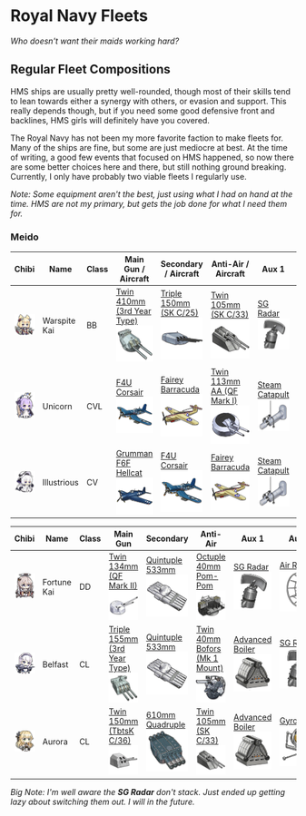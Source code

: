 # Royal Navy Fleets
*Who doesn't want their maids working hard?*

## Regular Fleet Compositions
HMS ships are usually pretty well-rounded, though most of their skills tend to lean towards either a synergy with others, or evasion and support. This really depends though, but if you need some good defensive front and backlines, HMS girls will definitely have you covered.

The Royal Navy has not been my more favorite faction to make fleets for. Many of the ships are fine, but some are just mediocre at best. At the time of writing, a good few events that focused on HMS happened, so now there are some better choices here and there, but still nothing ground breaking. Currently, I only have probably two viable fleets I regularly use.

*Note: Some equipment aren't the best, just using what I had on hand at the time. HMS are not my primary, but gets the job done for what I need them for.*

### Meido
| Chibi | Name | Class | Main Gun / Aircraft | Secondary / Aircraft | Anti-Air / Aircraft | Aux 1 | Aux 2
| --- | --- | --- | --- | --- | --- | --- | --- |
| ![Warspite Kai](/imgs/HMS/WarspiteKaiChibi.png) | Warspite Kai | BB | [Twin 410mm (3rd Year Type)][Twin 410mm 3rd]<br />![Twin 410mm 3rd](/imgs/Equip/Guns/410mm_twin_3rd.png) | [Triple 150mm (SK C/25)][Triple 150mm SKC25]<br />![Triple 150mm](/imgs/Equip/Guns/150mm_triple_skc25.png) | [Twin 105mm (SK C/33)][Twin 105mm AA]<br />![105mm Twin SK C](/imgs/Equip/AntiAir/105mm_twin_skc_sr.png) | [SG Radar][SG Radar]<br />![SG Radar](/imgs/Equip/Auxillary/sg_radar.png) | [Fire Control Radar][Fire Control Radar]<br />![Fire Control Radar](/imgs/Equip/Auxillary/fire_control_radar.png) |
| ![Unicorn](/imgs/HMS/UnicornChibi.png) | Unicorn | CVL | [F4U Corsair][F4U]<br />![F4U Corsair](/imgs/Equip/Aircraft/Fighters/f4u_corsair_elite.png) | [Fairey Barracuda][Barracuda]<br />![Barracuda](/imgs/Equip/Aircraft/Torp/barracuda_sr.png) | [Twin 113mm AA (QF Mark I)][Twin 113mm AA]<br />![Twin 113mm AA](/imgs/Equip/AntiAir/113mm_twin_qf_sr.png) | [Steam Catapult][Catapult]<br />![Steam Catapult](/imgs/Equip/Auxillary/steam_catapult_sr.png) | [Steam Catapult][Catapult]<br />![Steam Catapult](/imgs/Equip/Auxillary/steam_catapult_sr.png) |
| ![Illustrious](/imgs/HMS/IllustriousChibi.png) | Illustrious | CV | [Grumman F6F Hellcat][F6F]<br />![F6F Hellcat](/imgs/Equip/Aircraft/Fighters/f6f_hellcat.png) | [F4U Corsair][F4U]<br />![F4U Corsair](/imgs/Equip/Aircraft/Fighters/f4u_corsair_elite.png) | [Fairey Barracuda][Barracuda]<br />![Barracuda](/imgs/Equip/Aircraft/Torp/barracuda_sr.png) | [Steam Catapult][Catapult]<br />![Steam Catapult](/imgs/Equip/Auxillary/steam_catapult_sr.png) | [Steam Catapult][Catapult]<br />![Steam Catapult](/imgs/Equip/Auxillary/steam_catapult_sr.png) |

| Chibi | Name | Class | Main Gun | Secondary | Anti-Air | Aux 1 | Aux 2
| --- | --- | --- | --- | --- | --- | --- | --- |
| ![Fortune Kai](/imgs/HMS/FortuneKaiChibi.png) | Fortune Kai | DD | [Twin 134mm (QF Mark II)][Twin 134mm QF]<br />![Twin 134mm QF](/imgs/Equip/Guns/134mm_twin_qf.png) | [Quintuple 533mm][533mm Quint]<br />![533mm Quintuple](/imgs/Equip/Torps/533mm_quint_torp_sr.png) | [Octuple 40mm Pom-Pom][40mm Pom-Pom]<br />![40mm Pom-Pom](/imgs/Equip/AntiAir/40mm_octuple_pom_sr.png) | [SG Radar][SG Radar]<br />![SG Radar](/imgs/Equip/Auxillary/sg_radar.png) | [Air Radar][Air Radar]<br />![Air Radar](/imgs/Equip/Auxillary/air_radar_elite.png) |
| ![Belfast](/imgs/HMS/BelfastChibi.png) | Belfast | CL | [Triple 155mm (3rd Year Type)][Triple 155mm]<br />![Triple 155mm](/imgs/Equip/Guns/155mm_triple_sr.png) | [Quintuple 533mm][533mm Quint]<br />![533mm Quintuple](/imgs/Equip/Torps/533mm_quint_torp_sr.png) | [Twin 40mm Bofors (Mk 1 Mount)][Twin 40mm Bofors]<br />![Twin 40mm Bofors](/imgs/Equip/AntiAir/40mm_twin_bofors_mk1.png) | [Advanced Boiler][Advanced Boiler]<br />![Advanced Boiler](/imgs/Equip/Auxillary/advanced_boiler_elite.png) | [SG Radar][SG Radar]<br />![SG Radar](/imgs/Equip/Auxillary/sg_radar.png) |
| ![Aurora](/imgs/HMS/AuroraChibi.png) | Aurora | CL | [Twin 150mm (TbtsK C/36)][Twin 150mm Tabasco]<br />![Twin 150mm](/imgs/Equip/Guns/150mm_twin_tbtsk.png) | [610mm Quadruple][610mm Quad]<br />![610mm Quad](/imgs/Equip/Torps/610mm_quad_torp_sr.png) | [Twin 105mm (SK C/33)][Twin 105mm AA]<br />![105mm Twin SK C](/imgs/Equip/AntiAir/105mm_twin_skc_sr.png) | [Advanced Boiler][Advanced Boiler]<br />![Advanced Boiler](/imgs/Equip/Auxillary/advanced_boiler_elite.png) | [Gyroscope][Gyroscope]<br />![Gyroscope](/imgs/Equip/Auxillary/gyroscope.png) |

*Big Note: I'm well aware the **SG Radar** don't stack. Just ended up getting lazy about switching them out. I will in the future.*


[533mm Quint]: https://azurlane.koumakan.jp/533mm_Quintuple_Torpedo_Mount#Type_3
[Triple 155mm]: https://azurlane.koumakan.jp/Triple_155mm_(3rd_Year_Type)#Type_3
[Twin 40mm Bofors]: https://azurlane.koumakan.jp/Twin_40mm_Bofors_(Mk_1_Mount)#Type_3
[Advanced Boiler]: https://azurlane.koumakan.jp/Improved_Boiler#Type_3
[SG Radar]: https://azurlane.koumakan.jp/SG_Radar#Type_3
[F4U]: https://azurlane.koumakan.jp/Vought_F4U_Corsair#Type_3
[Barracuda]: https://azurlane.koumakan.jp/Fairey_Barracuda#Type_3
[Twin 113mm AA]: https://azurlane.koumakan.jp/Twin_113mm_AA_(QF_Mark_I)#Type_3
[Catapult]: https://azurlane.koumakan.jp/Steam_Catapult#Type_3
[Twin 134mm QF]: https://azurlane.koumakan.jp/Twin_134mm_(QF_Mark_II)#Type_3
[40mm Pom-Pom]: https://azurlane.koumakan.jp/Octuple_40mm_Pom-Pom#Type_3
[Air Radar]: https://azurlane.koumakan.jp/Air_Radar#Type_3
[Twin 150mm Tabasco]: https://azurlane.koumakan.jp/Twin_150mm_(TbtsK_C/36)#Type_3
[610mm Quad]: https://azurlane.koumakan.jp/610mm_Quadruple_Torpedo_Mount#Type_3
[Twin 105mm AA]: https://azurlane.koumakan.jp/Twin_105mm_AA_(SK_C/33)#Type_3
[Gyroscope]: https://azurlane.koumakan.jp/Gyroscope#Type_3
[Fire Control Radar]: https://azurlane.koumakan.jp/Fire_Control_Radar#Type_3
[Twin 410mm 3rd]: https://azurlane.koumakan.jp/Twin_410mm_(3rd_Year_Type)#Type_3
[Triple 150mm SKC25]: https://azurlane.koumakan.jp/Triple_150mm_(SK_C/25)#Type_3
[F6F]: https://azurlane.koumakan.jp/Grumman_F6F_Hellcat#Type_3